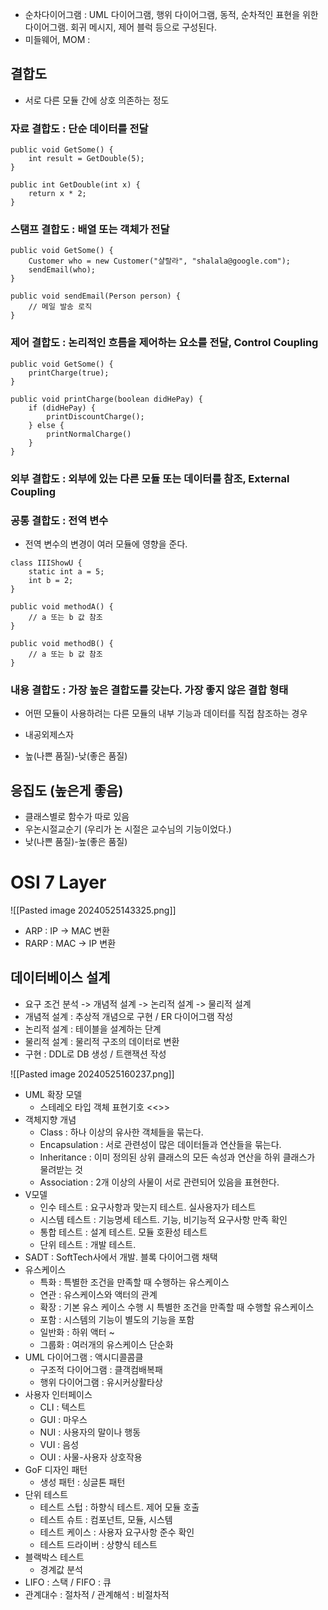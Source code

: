
- 순차다이어그램 : UML 다이어그램, 행위 다이어그램, 동적, 순차적인 표현을 위한 다이어그램. 회귀 메시지, 제어 블럭 등으로 구성된다.
- 미들웨어, MOM : 


## 결합도
- 서로 다른 모듈 간에 상호 의존하는 정도
### 자료 결합도 : 단순 데이터를 전달

```
public void GetSome() {
	int result = GetDouble(5);
}

public int GetDouble(int x) {
	return x * 2;
}
```

### 스탬프 결합도 : 배열 또는 객체가 전달

```
public void GetSome() {
	Customer who = new Customer("샬랄라", "shalala@google.com");
	sendEmail(who);
}

public void sendEmail(Person person) {
	// 메일 발송 로직
}
```

### 제어 결합도 : 논리적인 흐름을 제어하는 요소를 전달, Control Coupling

```
public void GetSome() {
	printCharge(true);
}

public void printCharge(boolean didHePay) {
	if (didHePay) {
		printDiscountCharge();
	} else {
		printNormalCharge()
	}
}
```

### 외부 결합도 : 외부에 있는 다른 모듈 또는 데이터를 참조, External Coupling

### 공통 결합도 : 전역 변수
- 전역 변수의 변경이 여러 모듈에 영향을 준다.

```
class IIIShowU {
	static int a = 5;
	int b = 2;
}

public void methodA() {
	// a 또는 b 값 참조
}

public void methodB() {
	// a 또는 b 값 참조
}
```

### 내용 결합도 : 가장 높은 결합도를 갖는다. 가장 좋지 않은 결합 형태
- 어떤 모듈이 사용하려는 다른 모듈의 내부 기능과 데이터를 직접 참조하는 경우

- 내공외제스자
- 높(나쁜 품질)-낮(좋은 품질)

## 응집도 (높은게 좋음)
- 클래스별로 함수가 따로 있음
- 우논시절교순기 (우리가 논 시절은 교수님의 기능이었다.)
- 낮(나쁜 품질)-높(좋은 품질)


# OSI 7 Layer
![[Pasted image 20240525143325.png]]
- ARP : IP -> MAC 변환
- RARP : MAC -> IP 변환

## 데이터베이스 설계
- 요구 조건 분석 -> 개념적 설계 -> 논리적 설계 -> 물리적 설계
- 개념적 설계 : 추상적 개념으로 구현 / ER 다이어그램 작성
- 논리적 설계 : 테이블을 설계하는 단계
- 물리적 설계 : 물리적 구조의 데이터로 변환
- 구현 : DDL로 DB 생성 / 트랜잭션 작성

![[Pasted image 20240525160237.png]]




- UML 확장 모델
	- 스테레오 타입 객체 표현기호 <<>>
- 객체지향 개념
	- Class : 하나 이상의 유사한 객체들을 묶는다.
	- Encapsulation : 서로 관련성이 많은 데이터들과 연산들을 묶는다.
	- Inheritance : 이미 정의된 상위 클래스의 모든 속성과 연산을 하위 클래스가 물려받는 것
	- Association : 2개 이상의 사물이 서로 관련되어 있음을 표현한다.
- V모델
	- 인수 테스트 : 요구사항과 맞는지 테스트. 실사용자가 테스트
	- 시스템 테스트 : 기능명세 테스트. 기능, 비기능적 요구사항 만족 확인
	- 통합 테스트 : 설계 테스트. 모듈 호환성 테스트
	- 단위 테스트 : 개발 테스트.
- SADT : SoftTech사에서 개발. 블록 다이어그램 채택
- 유스케이스
	- 특화 : 특별한 조건을 만족할 때 수행하는 유스케이스
	- 연관 : 유스케이스와 액터의 관계
	- 확장 : 기본 유스 케이스 수행 시 특별한 조건을 만족할 때 수행할 유스케이스
	- 포함 : 시스템의 기능이 별도의 기능을 포함
	- 일반화 : 하위 액터 ~
	- 그룹화 : 여러개의 유스케이스 단순화
- UML 다이어그램 : 액시디콜콤클
	- 구조적 다이어그램 : 클객컴배복패
	- 행위 다이어그램 : 유시커상활타상
- 사용자 인터페이스
	- CLI : 텍스트
	- GUI : 마우스
	- NUI : 사용자의 말이나 행동
	- VUI : 음성
	- OUI : 사물-사용자 상호작용
- GoF 디자인 패턴
	- 생성 패턴 : 싱글톤 패턴
- 단위 테스트
	- 테스트 스텁 : 하향식 테스트. 제어 모듈 호출
	- 테스트 슈트 : 컴포넌트, 모듈, 시스템
	- 테스트 케이스 : 사용자 요구사항 준수 확인
	- 테스트 드라이버 : 상향식 테스트
- 블랙박스 테스트
	- 경계값 분석
- LIFO : 스택 / FIFO : 큐
- 관계대수 : 절차적 / 관계해석 : 비절차적